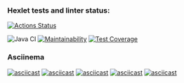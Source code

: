 ### Hexlet tests and linter status:
[![Actions Status](https://github.com/SergeiYakimovich/java-project-lvl2/workflows/hexlet-check/badge.svg)](https://github.com/SergeiYakimovich/java-project-lvl2/actions)

![Java CI](https://github.com/SergeiYakimovich/java-project-lvl2/workflows/Java%20CI/badge.svg)
[![Maintainability](https://api.codeclimate.com/v1/badges/58e397db52e8bf86cdee/maintainability)](https://codeclimate.com/github/SergeiYakimovich/java-project-lvl2/maintainability)
[![Test Coverage](https://api.codeclimate.com/v1/badges/58e397db52e8bf86cdee/test_coverage)](https://codeclimate.com/github/SergeiYakimovich/java-project-lvl2/test_coverage)

###  Asciinema 
[![asciicast](https://asciinema.org/a/zmdqKpD4157RXPXGalMvXbYEa.svg)](https://asciinema.org/a/zmdqKpD4157RXPXGalMvXbYEa)
[![asciicast](https://asciinema.org/a/sRh6FRku5b80jrq3fBjmUBK0Q.svg)](https://asciinema.org/a/sRh6FRku5b80jrq3fBjmUBK0Q)
[![asciicast](https://asciinema.org/a/w2xB9FYdDZRgGbFIi0wL9nJ8e.svg)](https://asciinema.org/a/w2xB9FYdDZRgGbFIi0wL9nJ8e)
[![asciicast](https://asciinema.org/a/6Hlx1gXu3sOsdavHkUwQMHxYX.svg)](https://asciinema.org/a/6Hlx1gXu3sOsdavHkUwQMHxYX)
[![asciicast](https://asciinema.org/a/f41ldcRjy8Aj6gcsNxsdiOvMY.svg)](https://asciinema.org/a/f41ldcRjy8Aj6gcsNxsdiOvMY)
